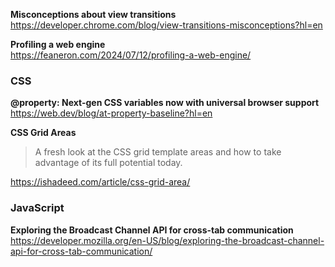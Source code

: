 **Misconceptions about view transitions**  
https://developer.chrome.com/blog/view-transitions-misconceptions?hl=en

**Profiling a web engine**  
https://feaneron.com/2024/07/12/profiling-a-web-engine/

### CSS

**@property: Next-gen CSS variables now with universal browser support**  
https://web.dev/blog/at-property-baseline?hl=en

**CSS Grid Areas**

> A fresh look at the CSS grid template areas and how to take advantage of its
> full potential today.

https://ishadeed.com/article/css-grid-area/

### JavaScript

**Exploring the Broadcast Channel API for cross-tab communication**  
https://developer.mozilla.org/en-US/blog/exploring-the-broadcast-channel-api-for-cross-tab-communication/
